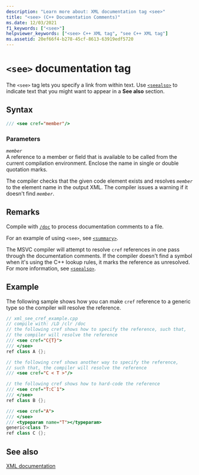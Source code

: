 ```yaml
---
description: "Learn more about: XML documentation tag <see>"
title: "<see> (C++ Documentation Comments)"
ms.date: 12/03/2021
f1_keywords: ["<see>"]
helpviewer_keywords: ["<see> C++ XML tag", "see C++ XML tag"]
ms.assetid: 20ef66f4-b278-45cf-8613-63919edf5720
---
```

# `<see>` documentation tag

The `<see>` tag lets you specify a link from within text. Use [`<seealso>`](seealso-visual-cpp.md) to indicate text that you might want to appear in a **See also** section.

## Syntax

```cpp
/// <see cref="member"/>
```

### Parameters

*`member`*\
A reference to a member or field that is available to be called from the current compilation environment. Enclose the name in single or double quotation marks.

The compiler checks that the given code element exists and resolves *`member`* to the element name in the output XML.  The compiler issues a warning if it doesn't find *`member`*.

## Remarks

Compile with [`/doc`](doc-process-documentation-comments-c-cpp.md) to process documentation comments to a file.

For an example of using `<see>`, see [`<summary>`](summary-visual-cpp.md).

The MSVC compiler will attempt to resolve `cref` references in one pass through the documentation comments.  If the compiler doesn't find a symbol when it's using the C++ lookup rules, it marks the reference as unresolved. For more information, see [`<seealso>`](seealso-visual-cpp.md).

## Example

The following sample shows how you can make `cref` reference to a generic type so the compiler will resolve the reference.

```cpp
// xml_see_cref_example.cpp
// compile with: /LD /clr /doc
// the following cref shows how to specify the reference, such that,
// the compiler will resolve the reference
/// <see cref="C{T}">
/// </see>
ref class A {};

// the following cref shows another way to specify the reference,
// such that, the compiler will resolve the reference
/// <see cref="C < T >"/>

// the following cref shows how to hard-code the reference
/// <see cref="T:C`1">
/// </see>
ref class B {};

/// <see cref="A">
/// </see>
/// <typeparam name="T"></typeparam>
generic<class T>
ref class C {};
```

## See also

[XML documentation](xml-documentation-visual-cpp.md)
